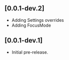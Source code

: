 ## [0.0.1-dev.2]

- Adding Settings overrides
- Adding FocusMode


## [0.0.1-dev.1]

- Initial pre-release.
